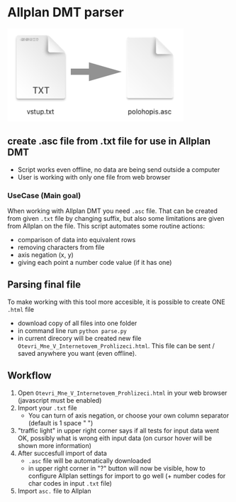 # Allplan DMT parser
![](examples/example_files.png)

## create .asc file from .txt file for use in Allplan DMT
- Script works even offline, no data are being send outside a computer
- User is working with only one file from web browser

### UseCase (Main goal)
When working with Allplan DMT you need `.asc` file. That can be created from given `.txt` file by changing suffix, but also some limitations are given from Allplan on the file. This script automates some routine actions:
- comparison of data into equivalent rows
- removing characters from file
- axis negation (x, y)
- giving each point a number code value (if it has one)

## Parsing final file
To make working with this tool more accesible, it is possible to create ONE `.html` file
- download copy of all files into one folder
- in command line run `python parse.py`
- in current direcory will be created new file `Otevri_Mne_V_Internetovem_Prohlizeci.html`. This file can be sent / saved anywhere you want (even offline).

## Workflow
1. Open `Otevri_Mne_V_Internetovem_Prohlizeci.html` in your web browser (javascript must be enabled)
2. Import your `.txt` file
    - You can turn of axis negation, or choose your own column separator (default is 1 space " ")
3. "traffic light" in upper right corner says if all tests for input data went OK, possibly what is wrong eith input data (on cursor hover will be shown more information)
4. After succesfull import of data
    - `.asc` file will be automatically downloaded
    - in upper right corner in "?" button will now be visible, how to configure Allplan settings for import to go well (+ number codes for char codes in input `.txt` file)
5. Import `asc.` file to Allplan